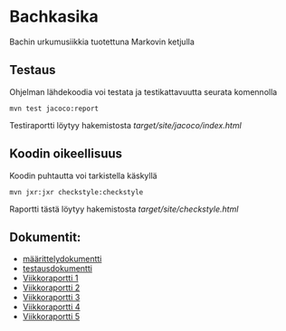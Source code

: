 # Bachkasika
Bachin urkumusiikkia tuotettuna Markovin ketjulla

## Testaus
Ohjelman lähdekoodia voi testata ja testikattavuutta seurata komennolla
```
mvn test jacoco:report
```
Testiraportti löytyy hakemistosta _target/site/jacoco/index.html_

## Koodin oikeellisuus
Koodin puhtautta voi tarkistella käskyllä
```
mvn jxr:jxr checkstyle:checkstyle
```
Raportti tästä löytyy hakemistosta _target/site/checkstyle.html_


## Dokumentit:
* [määrittelydokumentti](https://github.com/acidmole/Bachkasika/blob/master/dokumentit/maarittelydokumentti.md)
* [testausdokumentti](https://github.com/acidmole/Bachkasika/blob/master/dokumentit/testausdokumentti.md)
* [Viikkoraportti 1](https://github.com/acidmole/Bachkasika/blob/master/dokumentit/Viikkoraportti1.md)
* [Viikkoraportti 2](https://github.com/acidmole/Bachkasika/blob/master/dokumentit/Viikkoraportti2.md)
* [Viikkoraportti 3](https://github.com/acidmole/Bachkasika/blob/master/dokumentit/Viikkoraportti3.md)
* [Viikkoraportti 4](https://github.com/acidmole/Bachkasika/blob/master/dokumentit/Viikkoraportti4.md)
* [Viikkoraportti 5](https://github.com/acidmole/Bachkasika/blob/master/dokumentit/Viikkoraportti5.md)

